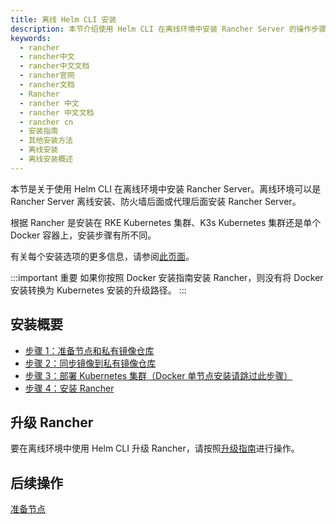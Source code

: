 ```yaml
---
title: 离线 Helm CLI 安装
description: 本节介绍使用 Helm CLI 在离线环境中安装 Rancher Server 的操作步骤。具体步骤因安装方式而异，有关每个安装选项的更多信息，详情请参考安装介绍。
keywords:
  - rancher
  - rancher中文
  - rancher中文文档
  - rancher官网
  - rancher文档
  - Rancher
  - rancher 中文
  - rancher 中文文档
  - rancher cn
  - 安装指南
  - 其他安装方法
  - 离线安装
  - 离线安装概述
---
```


本节是关于使用 Helm CLI 在离线环境中安装 Rancher Server。离线环境可以是 Rancher Server 离线安装、防火墙后面或代理后面安装 Rancher Server。

根据 Rancher 是安装在 RKE Kubernetes 集群、K3s Kubernetes 集群还是单个 Docker 容器上，安装步骤有所不同。

有关每个安装选项的更多信息，请参阅[此页面](/docs/rancher2.5/installation/_index)。

:::important 重要
如果你按照 Docker 安装指南安装 Rancher，则没有将 Docker 安装转换为 Kubernetes 安装的升级路径。
:::

## 安装概要

- [步骤 1：准备节点和私有镜像仓库](/docs/rancher2.5/installation/other-installation-methods/air-gap/prepare-nodes/_index)
- [步骤 2：同步镜像到私有镜像仓库](/docs/rancher2.5/installation/other-installation-methods/air-gap/populate-private-registry/_index)
- [步骤 3：部署 Kubernetes 集群（Docker 单节点安装请跳过此步骤）](/docs/rancher2.5/installation/other-installation-methods/air-gap/launch-kubernetes/_index)
- [步骤 4：安装 Rancher](/docs/rancher2.5/installation/other-installation-methods/air-gap/install-rancher/_index)

## 升级 Rancher

要在离线环境中使用 Helm CLI 升级 Rancher，请按照[升级指南](/docs/rancher2.5/installation/install-rancher-on-k8s/upgrades/_index)进行操作。

## 后续操作

[准备节点](/docs/rancher2.5/installation/other-installation-methods/air-gap/prepare-nodes/_index)
